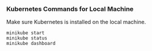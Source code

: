 ### Kubernetes Commands for Local Machine

Make sure Kubernetes is installed on the local machine.

```
minikube start
minikube status
minikube dashboard

```
